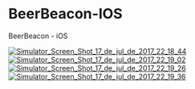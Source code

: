 # BeerBeacon-IOS
BeerBeacon - iOS </br>


<a href="https://ibb.co/hLOC9S"><img src="https://thumb.ibb.co/hLOC9S/Simulator_Screen_Shot_17_de_jul_de_2017_22_18_44.png" alt="Simulator_Screen_Shot_17_de_jul_de_2017_22_18_44" border="0"></a> <a href="https://ibb.co/jUFg3n"><img src="https://thumb.ibb.co/jUFg3n/Simulator_Screen_Shot_17_de_jul_de_2017_22_19_02.png" alt="Simulator_Screen_Shot_17_de_jul_de_2017_22_19_02" border="0"></a> <a href="https://ibb.co/hv03G7"><img src="https://thumb.ibb.co/hv03G7/Simulator_Screen_Shot_17_de_jul_de_2017_22_19_26.png" alt="Simulator_Screen_Shot_17_de_jul_de_2017_22_19_26" border="0"></a> <a href="https://ibb.co/jcrAw7"><img src="https://thumb.ibb.co/jcrAw7/Simulator_Screen_Shot_17_de_jul_de_2017_22_19_36.png" alt="Simulator_Screen_Shot_17_de_jul_de_2017_22_19_36" border="0"></a>
